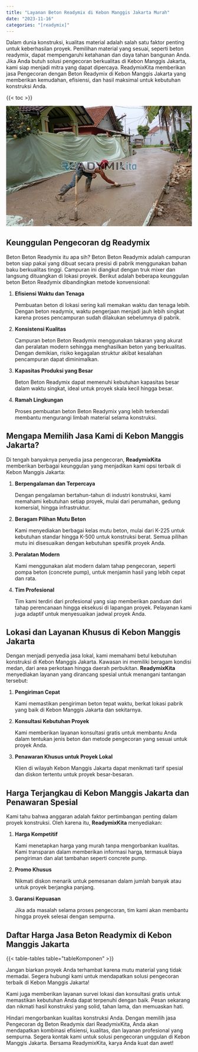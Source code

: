 ```yaml
---
title: "Layanan Beton Readymix di Kebon Manggis Jakarta Murah"
date: "2023-11-16"
categories: "[readymix]"
---
```


Dalam dunia konstruksi, kualitas material adalah salah satu faktor penting untuk keberhasilan proyek. Pemilihan material yang sesuai, seperti beton readymix, dapat mempengaruhi ketahanan dan daya tahan bangunan Anda. Jika Anda butuh solusi pengecoran berkualitas di Kebon Manggis Jakarta, kami siap menjadi mitra yang dapat dipercaya. ReadymixKita memberikan jasa Pengecoran dengan Beton Readymix di Kebon Manggis Jakarta yang memberikan kemudahan, efisiensi, dan hasil maksimal untuk kebutuhan konstruksi Anda.

{{< toc >}}

![Layanan Beton Readymix di Kebon Manggis Jakarta Murah](/images/readymix/cor-readymix-26.jpg)

## Keunggulan Pengecoran dg Readymix

Beton Beton Readymix itu apa sih? Beton Beton Readymix adalah campuran beton siap pakai yang dibuat secara presisi di pabrik menggunakan bahan baku berkualitas tinggi. Campuran ini diangkut dengan truk mixer dan langsung dituangkan di lokasi proyek. Berikut adalah beberapa keunggulan beton Beton Readymix dibandingkan metode konvensional:

1. **Efisiensi Waktu dan Tenaga**

   Pembuatan beton di lokasi sering kali memakan waktu dan tenaga lebih. Dengan beton readymix, waktu pengerjaan menjadi jauh lebih singkat karena proses pencampuran sudah dilakukan sebelumnya di pabrik.

2. **Konsistensi Kualitas**

   Campuran beton Beton Readymix menggunakan takaran yang akurat dan peralatan modern sehingga menghasilkan beton yang berkualitas. Dengan demikian, risiko kegagalan struktur akibat kesalahan pencampuran dapat diminimalkan.

3. **Kapasitas Produksi yang Besar**

   Beton Beton Readymix dapat memenuhi kebutuhan kapasitas besar dalam waktu singkat, ideal untuk proyek skala kecil hingga besar.

4. **Ramah Lingkungan**

   Proses pembuatan beton Beton Readymix yang lebih terkendali membantu mengurangi limbah material selama konstruksi.

## Mengapa Memilih Jasa Kami di Kebon Manggis Jakarta?

Di tengah banyaknya penyedia jasa pengecoran, **ReadymixKita** memberikan berbagai keunggulan yang menjadikan kami opsi terbaik di Kebon Manggis Jakarta:

1. **Berpengalaman dan Terpercaya**

   Dengan pengalaman bertahun-tahun di industri konstruksi, kami memahami kebutuhan setiap proyek, mulai dari perumahan, gedung komersial, hingga infrastruktur.

2. **Beragam Pilihan Mutu Beton**

   Kami menyediakan berbagai kelas mutu beton, mulai dari K-225 untuk kebutuhan standar hingga K-500 untuk konstruksi berat. Semua pilihan mutu ini disesuaikan dengan kebutuhan spesifik proyek Anda.

3. **Peralatan Modern**

   Kami menggunakan alat modern dalam tahap pengecoran, seperti pompa beton (concrete pump), untuk menjamin hasil yang lebih cepat dan rata.

4. **Tim Profesional**

   Tim kami terdiri dari profesional yang siap memberikan panduan dari tahap perencanaan hingga eksekusi di lapangan proyek. Pelayanan kami juga adaptif untuk menyesuaikan jadwal proyek Anda.

## Lokasi dan Layanan Khusus di Kebon Manggis Jakarta

Dengan menjadi penyedia jasa lokal, kami memahami betul kebutuhan konstruksi di Kebon Manggis Jakarta. Kawasan ini memiliki beragam kondisi medan, dari area perkotaan hingga daerah perbukitan. **ReadymixKita** menyediakan layanan yang dirancang spesial untuk menangani tantangan tersebut:

1. **Pengiriman Cepat**

   Kami memastikan pengiriman beton tepat waktu, berkat lokasi pabrik yang baik di Kebon Manggis Jakarta dan sekitarnya.

2. **Konsultasi Kebutuhan Proyek**

   Kami memberikan layanan konsultasi gratis untuk membantu Anda dalam tentukan jenis beton dan metode pengecoran yang sesuai untuk proyek Anda.

3. **Penawaran Khusus untuk Proyek Lokal**

   Klien di wilayah Kebon Manggis Jakarta dapat menikmati tarif spesial dan diskon tertentu untuk proyek besar-besaran.

## Harga Terjangkau di Kebon Manggis Jakarta dan Penawaran Spesial

Kami tahu bahwa anggaran adalah faktor pertimbangan penting dalam proyek konstruksi. Oleh karena itu, **ReadymixKita** menyediakan:

1. **Harga Kompetitif**

   Kami menetapkan harga yang murah tanpa mengorbankan kualitas. Kami transparan dalam memberikan informasi harga, termasuk biaya pengiriman dan alat tambahan seperti concrete pump.

2. **Promo Khusus**

   Nikmati diskon menarik untuk pemesanan dalam jumlah banyak atau untuk proyek berjangka panjang.

3. **Garansi Kepuasan**

   Jika ada masalah selama proses pengecoran, tim kami akan membantu hingga proyek selesai dengan sempurna.

## Daftar Harga Jasa Beton Readymix di Kebon Manggis Jakarta

{{< table-tables table="tableKomponen" >}}

Jangan biarkan proyek Anda terhambat karena mutu material yang tidak memadai. Segera hubungi kami untuk mendapatkan solusi pengecoran terbaik di Kebon Manggis Jakarta!

Kami juga memberikan layanan survei lokasi dan konsultasi gratis untuk memastikan kebutuhan Anda dapat terpenuhi dengan baik. Pesan sekarang dan nikmati hasil konstruksi yang solid, tahan lama, dan memuaskan hati.

Hindari mengorbankan kualitas konstruksi Anda. Dengan memilih jasa Pengecoran dg Beton Readymix dari ReadymixKita, Anda akan mendapatkan kombinasi efisiensi, kualitas, dan layanan profesional yang sempurna. Segera kontak kami untuk solusi pengecoran unggulan di Kebon Manggis Jakarta. Bersama ReadymixKita, karya Anda kuat dan awet!